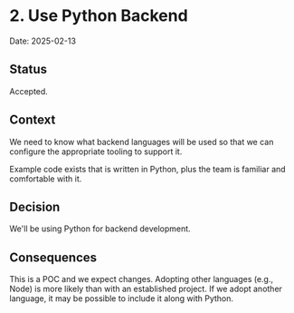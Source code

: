 # 2. Use Python Backend

Date: 2025-02-13

## Status

Accepted.

## Context

We need to know what backend languages will be used so that we can configure
the appropriate tooling to support it.

Example code exists that is written in Python, plus the team is familiar and
comfortable with it.

## Decision

We'll be using Python for backend development.

## Consequences

This is a POC and we expect changes.  Adopting other languages (e.g., Node)
is more likely than with an established project.  If we adopt another language,
it may be possible to include it along with Python.
